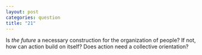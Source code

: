 ```yaml
---
layout: post
categories: question
title: "21"
---
```

Is *the future* a necessary construction for the organization of people? If not, how can action build on itself? Does action need a collective orientation?
